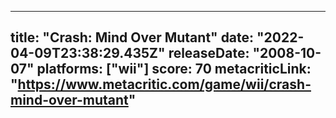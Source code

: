 
---
title: "Crash: Mind Over Mutant"
date: "2022-04-09T23:38:29.435Z"
releaseDate: "2008-10-07"
platforms: ["wii"]
score: 70
metacriticLink: "https://www.metacritic.com/game/wii/crash-mind-over-mutant"
---
